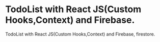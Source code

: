 # TodoList with React JS(Custom Hooks,Context) and Firebase.
 
 TodoList with React JS(Custom Hooks,Context) and Firebase, firestore.
 
 
  
 
    
     
           
         
    
 
  
